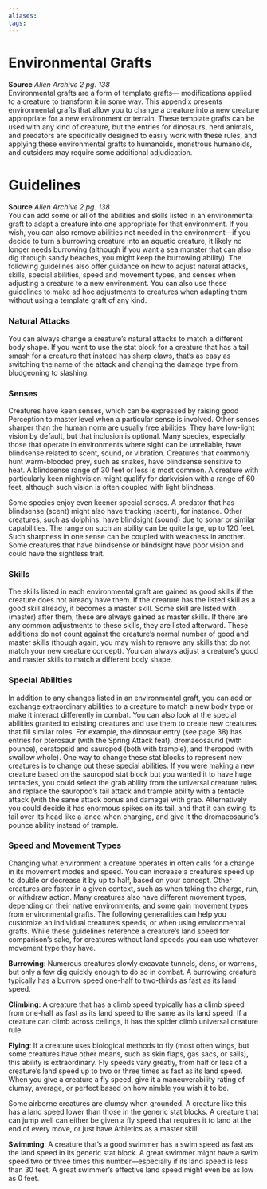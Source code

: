 ```yaml
---
aliases: 
tags: 
---
```


# Environmental Grafts

**Source** _Alien Archive 2 pg. 138_  
Environmental grafts are a form of template grafts— modifications applied to a creature to transform it in some way. This appendix presents environmental grafts that allow you to change a creature into a new creature appropriate for a new environment or terrain. These template grafts can be used with any kind of creature, but the entries for dinosaurs, herd animals, and predators are specifically designed to easily work with these rules, and applying these environmental grafts to humanoids, monstrous humanoids, and outsiders may require some additional adjudication.  

# Guidelines

**Source** _Alien Archive 2 pg. 138_  
You can add some or all of the abilities and skills listed in an environmental graft to adapt a creature into one appropriate for that environment. If you wish, you can also remove abilities not needed in the environment—if you decide to turn a burrowing creature into an aquatic creature, it likely no longer needs burrowing (although if you want a sea monster that can also dig through sandy beaches, you might keep the burrowing ability). The following guidelines also offer guidance on how to adjust natural attacks, skills, special abilities, speed and movement types, and senses when adjusting a creature to a new environment. You can also use these guidelines to make ad hoc adjustments to creatures when adapting them without using a template graft of any kind.  
  

### Natural Attacks

You can always change a creature’s natural attacks to match a different body shape. If you want to use the stat block for a creature that has a tail smash for a creature that instead has sharp claws, that’s as easy as switching the name of the attack and changing the damage type from bludgeoning to slashing.  
  

### Senses

Creatures have keen senses, which can be expressed by raising good Perception to master level when a particular sense is involved. Other senses sharper than the human norm are usually free abilities. They have low-light vision by default, but that inclusion is optional. Many species, especially those that operate in environments where sight can be unreliable, have blindsense related to scent, sound, or vibration. Creatures that commonly hunt warm-blooded prey, such as snakes, have blindsense sensitive to heat. A blindsense range of 30 feet or less is most common. A creature with particularly keen nightvision might qualify for darkvision with a range of 60 feet, although such vision is often coupled with light blindness.  
  
Some species enjoy even keener special senses. A predator that has blindsense (scent) might also have tracking (scent), for instance. Other creatures, such as dolphins, have blindsight (sound) due to sonar or similar capabilities. The range on such an ability can be quite large, up to 120 feet. Such sharpness in one sense can be coupled with weakness in another. Some creatures that have blindsense or blindsight have poor vision and could have the sightless trait.  
  

### Skills

The skills listed in each environmental graft are gained as good skills if the creature does not already have them. If the creature has the listed skill as a good skill already, it becomes a master skill. Some skill are listed with (master) after them; these are always gained as master skills. If there are any common adjustments to these skills, they are listed afterward. These additions do not count against the creature’s normal number of good and master skills (though again, you may wish to remove any skills that do not match your new creature concept). You can always adjust a creature’s good and master skills to match a different body shape.  
  

### Special Abilities

In addition to any changes listed in an environmental graft, you can add or exchange extraordinary abilities to a creature to match a new body type or make it interact differently in combat. You can also look at the special abilities granted to existing creatures and use them to create new creatures that fill similar roles. For example, the dinosaur entry (see page 38) has entries for pterosaur (with the Spring Attack feat), dromaeosaurid (with pounce), ceratopsid and sauropod (both with trample), and theropod (with swallow whole). One way to change these stat blocks to represent new creatures is to change out these special abilities. If you were making a new creature based on the sauropod stat block but you wanted it to have huge tentacles, you could select the grab ability from the universal creature rules and replace the sauropod’s tail attack and trample ability with a tentacle attack (with the same attack bonus and damage) with grab. Alternatively you could decide it has enormous spikes on its tail, and that it can swing its tail over its head like a lance when charging, and give it the dromaeosaurid’s pounce ability instead of trample.  
  

### Speed and Movement Types

Changing what environment a creature operates in often calls for a change in its movement modes and speed. You can increase a creature’s speed up to double or decrease it by up to half, based on your concept. Other creatures are faster in a given context, such as when taking the charge, run, or withdraw action. Many creatures also have different movement types, depending on their native environments, and some gain movement types from environmental grafts. The following generalities can help you customize an individual creature’s speeds, or when using environmental grafts. While these guidelines reference a creature’s land speed for comparison’s sake, for creatures without land speeds you can use whatever movement type they have.  
  
**Burrowing**: Numerous creatures slowly excavate tunnels, dens, or warrens, but only a few dig quickly enough to do so in combat. A burrowing creature typically has a burrow speed one-half to two-thirds as fast as its land speed.  
  
**Climbing**: A creature that has a climb speed typically has a climb speed from one-half as fast as its land speed to the same as its land speed. If a creature can climb across ceilings, it has the spider climb universal creature rule.  
  
**Flying**: If a creature uses biological methods to fly (most often wings, but some creatures have other means, such as skin flaps, gas sacs, or sails), this ability is extraordinary. Fly speeds vary greatly, from half or less of a creature’s land speed up to two or three times as fast as its land speed. When you give a creature a fly speed, give it a maneuverability rating of clumsy, average, or perfect based on how nimble you wish it to be.  
  
Some airborne creatures are clumsy when grounded. A creature like this has a land speed lower than those in the generic stat blocks. A creature that can jump well can either be given a fly speed that requires it to land at the end of every move, or just have Athletics as a master skill.  
  
**Swimming**: A creature that’s a good swimmer has a swim speed as fast as the land speed in its generic stat block. A great swimmer might have a swim speed two or three times this number—especially if its land speed is less than 30 feet. A great swimmer’s effective land speed might even be as low as 0 feet.